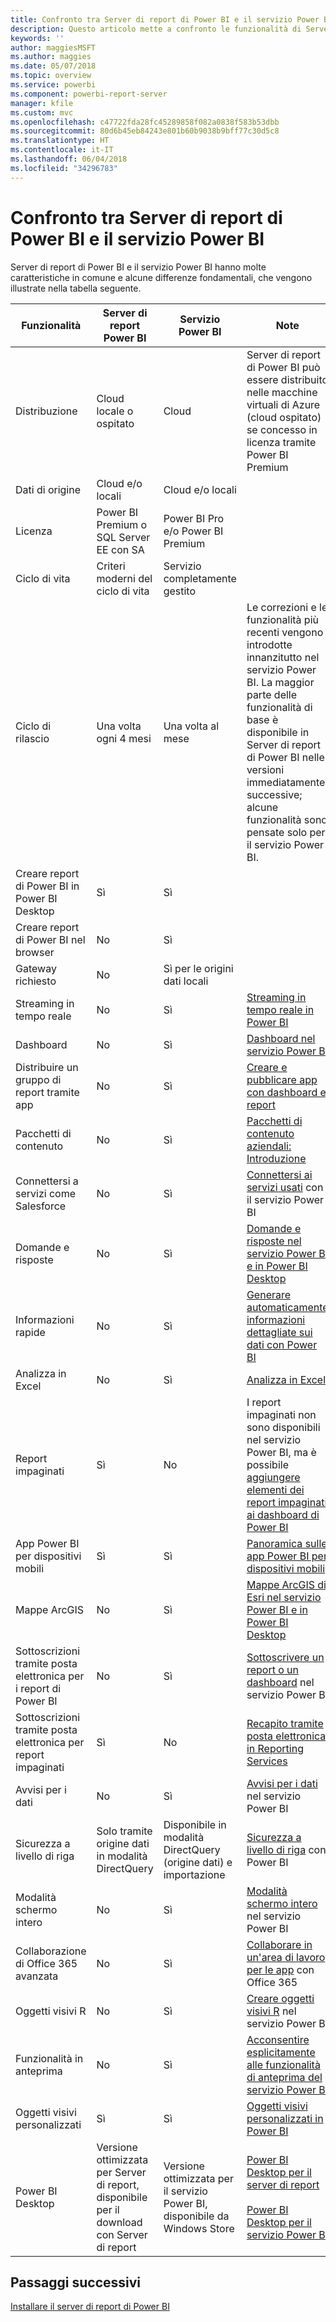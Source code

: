 ```yaml
---
title: Confronto tra Server di report di Power BI e il servizio Power BI
description: Questo articolo mette a confronto le funzionalità di Server di report di Power BI e del servizio Power BI.
keywords: ''
author: maggiesMSFT
ms.author: maggies
ms.date: 05/07/2018
ms.topic: overview
ms.service: powerbi
ms.component: powerbi-report-server
manager: kfile
ms.custom: mvc
ms.openlocfilehash: c47722fda28fc45289858f082a0838f583b53dbb
ms.sourcegitcommit: 80d6b45eb84243e801b60b9038b9bff77c30d5c8
ms.translationtype: HT
ms.contentlocale: it-IT
ms.lasthandoff: 06/04/2018
ms.locfileid: "34296783"
---
```

# <a name="comparing-power-bi-report-server-and-the-power-bi-service"></a>Confronto tra Server di report di Power BI e il servizio Power BI

Server di report di Power BI e il servizio Power BI hanno molte caratteristiche in comune e alcune differenze fondamentali, che vengono illustrate nella tabella seguente.

| Funzionalità | Server di report Power BI | Servizio Power BI | Note
|---------|---------|---------|---------|
| Distribuzione | Cloud locale o ospitato | Cloud | Server di report di Power BI può essere distribuito nelle macchine virtuali di Azure (cloud ospitato) se concesso in licenza tramite Power BI Premium
| Dati di origine | Cloud e/o locali | Cloud e/o locali |  
| Licenza | Power BI Premium o SQL Server EE con SA | Power BI Pro e/o Power BI Premium |  
| Ciclo di vita | Criteri moderni del ciclo di vita | Servizio completamente gestito |  
| Ciclo di rilascio | Una volta ogni 4 mesi | Una volta al mese | Le correzioni e le funzionalità più recenti vengono introdotte innanzitutto nel servizio Power BI. La maggior parte delle funzionalità di base è disponibile in Server di report di Power BI nelle versioni immediatamente successive; alcune funzionalità sono pensate solo per il servizio Power BI.
| Creare report di Power BI in Power BI Desktop | Sì | Sì |  
| Creare report di Power BI nel browser | No | Sì |  
| Gateway richiesto | No | Sì per le origini dati locali |  
| Streaming in tempo reale | No | Sì | [Streaming in tempo reale in Power BI](../service-real-time-streaming.md)
| Dashboard | No | Sì | [Dashboard nel servizio Power BI](../service-dashboards.md) 
| Distribuire un gruppo di report tramite app | No | Sì | [Creare e pubblicare app con dashboard e report](../service-create-distribute-apps.md) 
| Pacchetti di contenuto | No | Sì | [Pacchetti di contenuto aziendali: Introduzione](../service-organizational-content-pack-introduction.md) 
| Connettersi a servizi come Salesforce | No | Sì | [Connettersi ai servizi usati](../service-connect-to-services.md) con il servizio Power BI
| Domande e risposte | No | Sì | [Domande e risposte nel servizio Power BI e in Power BI Desktop](../power-bi-q-and-a.md) 
| Informazioni rapide | No | Sì | [Generare automaticamente informazioni dettagliate sui dati con Power BI](../service-insights.md) 
| Analizza in Excel | No | Sì | [Analizza in Excel](../service-analyze-in-excel.md) 
| Report impaginati | Sì | No | I report impaginati non sono disponibili nel servizio Power BI, ma è possibile [aggiungere elementi dei report impaginati ai dashboard di Power BI](https://docs.microsoft.com/sql/reporting-services/pin-reporting-services-items-to-power-bi-dashboards)
| App Power BI per dispositivi mobili | Sì | Sì | [Panoramica sulle app Power BI per dispositivi mobili](../mobile-apps-for-mobile-devices.md) 
| Mappe ArcGIS | No | Sì | [Mappe ArcGIS di Esri nel servizio Power BI e in Power BI Desktop](../power-bi-visualization-arcgis.md)
| Sottoscrizioni tramite posta elettronica per i report di Power BI | No | Sì | [Sottoscrivere un report o un dashboard](../service-report-subscribe.md) nel servizio Power BI 
| Sottoscrizioni tramite posta elettronica per report impaginati | Sì | No | [Recapito tramite posta elettronica in Reporting Services](https://docs.microsoft.com/sql/reporting-services/subscriptions/e-mail-delivery-in-reporting-services)  
| Avvisi per i dati | No | Sì | [Avvisi per i dati](../service-set-data-alerts.md) nel servizio Power BI
| Sicurezza a livello di riga | Solo tramite origine dati in modalità DirectQuery | Disponibile in modalità DirectQuery (origine dati) e importazione | [Sicurezza a livello di riga](../service-admin-rls.md) con Power BI 
| Modalità schermo intero | No | Sì | [Modalità schermo intero](../service-fullscreen-mode.md) nel servizio Power BI 
| Collaborazione di Office 365 avanzata | No | Sì | [Collaborare in un'area di lavoro per le app](../service-collaborate-power-bi-workspace.md) con Office 365 
| Oggetti visivi R | No | Sì | [Creare oggetti visivi R](../service-r-visuals.md) nel servizio Power BI  
| Funzionalità in anteprima | No | Sì | [Acconsentire esplicitamente alle funzionalità di anteprima del servizio Power BI](../service-preview-features.md) 
| Oggetti visivi personalizzati | Sì | Sì | [Oggetti visivi personalizzati in Power BI](../power-bi-custom-visuals.md) 
| Power BI Desktop | Versione ottimizzata per Server di report, disponibile per il download con Server di report | Versione ottimizzata per il servizio Power BI, disponibile da Windows Store | [Power BI Desktop per il server di report](https://powerbi.microsoft.com/report-server/) <br><br> [Power BI Desktop per il servizio Power BI](http://aka.ms/pbidesktopstore)

## <a name="next-steps"></a>Passaggi successivi
[Installare il server di report di Power BI](install-report-server.md)  




